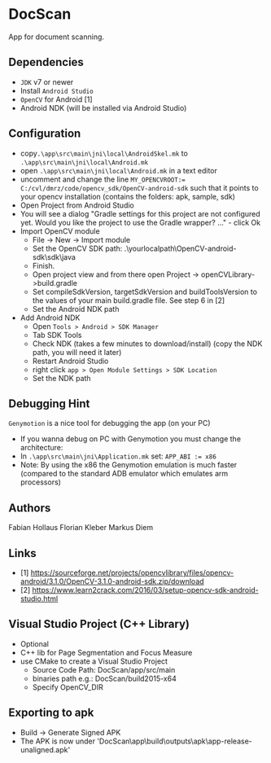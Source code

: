 # DocScan
App for document scanning.


## Dependencies
- `JDK` v7 or newer
- Install `Android Studio`
- `OpenCV` for Android [1]
- Android NDK (will be installed via Android Studio)

## Configuration
- copy`.\app\src\main\jni\local\AndroidSkel.mk` to `.\app\src\main\jni\local\Android.mk`
- open `.\app\src\main\jni\local\Android.mk` in a text editor
- uncomment and change the line `MY_OPENCVROOT:= C:/cvl/dmrz/code/opencv_sdk/OpenCV-android-sdk` such that
it points to your opencv installation (contains the folders: apk, sample, sdk)
- Open Project from Android Studio
- You will see a dialog "Gradle settings for this project are not configured yet. Would you like the project to use the Gradle wrapper? ..." - click Ok
- Import OpenCV module
  - File -> New -> Import module
  - Set the OpenCV SDK path: .\yourlocalpath\OpenCV-android-sdk\sdk\java
  - Finish.
  - Open project view and from there open Project -> openCVLibrary->build.gradle
  - Set compileSdkVersion, targetSdkVersion and buildToolsVersion to the values of your main build.gradle file.
  See step 6 in [2]
  - Set the Android NDK path
- Add Android NDK
  - Open `Tools > Android > SDK Manager`
  - Tab SDK Tools
  - Check NDK (takes a few minutes to download/install) (copy the NDK path, you will need it later)
  - Restart Android Studio
  - right click `app > Open Module Settings > SDK Location`
  - Set the NDK path

## Debugging Hint
 `Genymotion` is a nice tool for debugging the app (on your PC)
 - If you wanna debug on PC with Genymotion you must change the architecture:
 - In `.\app\src\main\jni\Application.mk` set: `APP_ABI := x86`
 - Note: By using the x86 the Genymotion emulation is much faster (compared to the standard ADB emulator which emulates arm processors)

## Authors
Fabian Hollaus
Florian Kleber
Markus Diem

## Links
- [1] https://sourceforge.net/projects/opencvlibrary/files/opencv-android/3.1.0/OpenCV-3.1.0-android-sdk.zip/download
- [2] https://www.learn2crack.com/2016/03/setup-opencv-sdk-android-studio.html

## Visual Studio Project (C++ Library)
- Optional
- C++ lib for Page Segmentation and Focus Measure
- use CMake to create a Visual Studio Project
  - Source Code Path: DocScan/app/src/main
  - binaries path e.g.: DocScan/build2015-x64
  - Specify OpenCV_DIR

## Exporting to apk
- Build -> Generate Signed APK
- The APK is now under 'DocScan\app\build\outputs\apk\app-release-unaligned.apk'
